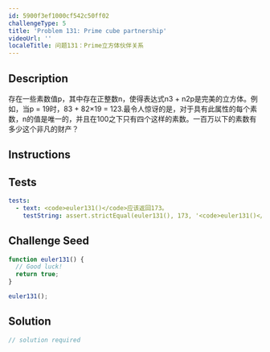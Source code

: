 ```yaml
---
id: 5900f3ef1000cf542c50ff02
challengeType: 5
title: 'Problem 131: Prime cube partnership'
videoUrl: ''
localeTitle: 问题131：Prime立方体伙伴关系
---
```


## Description
<section id="description">存在一些素数值p，其中存在正整数n，使得表达式n3 + n2p是完美的立方体。例如，当p = 19时，83 + 82×19 = 123.最令人惊讶的是，对于具有此属性的每个素数，n的值是唯一的，并且在100之下只有四个这样的素数。一百万以下的素数有多少这个非凡的财产？ </section>

## Instructions
<section id="instructions">
</section>

## Tests
<section id='tests'>

```yml
tests:
  - text: <code>euler131()</code>应该返回173。
    testString: assert.strictEqual(euler131(), 173, '<code>euler131()</code> should return 173.');

```

</section>

## Challenge Seed
<section id='challengeSeed'>

<div id='js-seed'>

```js
function euler131() {
  // Good luck!
  return true;
}

euler131();

```

</div>



</section>

## Solution
<section id='solution'>

```js
// solution required
```
</section>
